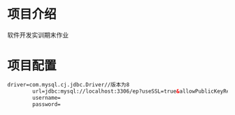 # 项目介绍

软件开发实训期末作业

# 项目配置

```xml
driver=com.mysql.cj.jdbc.Driver//版本为8
        url=jdbc:mysql://localhost:3306/ep?useSSL=true&allowPublicKeyRetrieval=true&serverTimezone=UTC
        username=
        password=
```